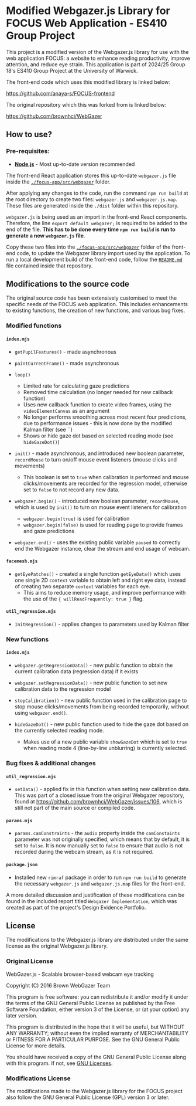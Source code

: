 # Modified Webgazer.js Library for FOCUS Web Application - ES410 Group Project

This project is a modified version of the Webgazer.js library for use with the web application FOCUS: a website to enhance reading productivity, improve attention, and reduce eye strain. This application is part of 2024/25 Group 18's ES410 Group Project at the University of Warwick.

The front-end code which uses this modified library is linked below:

https://github.com/anaya-s/FOCUS-frontend

The original repository which this was forked from is linked below:

https://github.com/brownhci/WebGazer

## How to use?

### Pre-requisites:

- [**Node.js**](https://nodejs.org/en/) - Most up-to-date version recommended

The front-end React application stores this up-to-date `webgazer.js` file inside the [`./focus-app/src/webgazer`](https://github.com/anaya-s/FOCUS-frontend/tree/main/focus-app/src/webgazer)  folder.

After applying any changes to the code, run the command `npm run build` at the root directory to create two files: `webgazer.js` and `webgazer.js.map`. These files are generated inside the `./dist` folder within this repository.

`webgazer.js` is being used as an import in the front-end React components. Therefore, the line `export default webgazer;` is required to be added to the end of the file. **This has to be done every time `npm run build` is run to generate a new `webgazer.js` file**.

Copy these two files into the [`./focus-app/src/webgazer`](https://github.com/anaya-s/FOCUS-frontend/tree/main/focus-app/src/webgazer)  folder of the front-end code, to update the Webgazer library import used by the application. To run a local development build of the front-end code, follow the [`README.md`](https://github.com/anaya-s/FOCUS-frontend/blob/main/README.md) file contained inside that repository.

## Modifications to the source code

The original source code has been extensively customised to meet the specific needs of the FOCUS web application. This includes enhancements to existing functions, the creation of new functions, and various bug fixes.

### Modified functions

#### `index.mjs`

- `getPupilFeatures()` - made asynchronous
- `paintCurrentFrame()` - made asynchronous
- `loop()`
    - Limited rate for calculating gaze predictions
    - Removed time calculation (no longer needed for new callback function)
    - Uses new callback function to create video frames, using the `videoElementCanvas` as an argument
    - No longer performs smoothing across most recent four predictions, due to performance issues - this is now done by the modified Kalman filter (see ``)
    - Shows or hide gaze dot based on selected reading mode (see `hideGazeDot()`)
- `init()` - made asynchronous, and introduced new boolean parameter, `recordMouse` to turn on/off mouse event listeners (mouse clicks and movements)
    - This boolean is set to `true` when calibration is performed and mouse clicks/movements are recorded for the regression model, otherwise set to `false` to not record any new data.

- `webgazer.begin()` - introduced new boolean parameter, `recordMouse`, which is used by `init()` to turn on mouse event listeners for calibration
    - `webgazer.begin(true)` is used for calibration
    - `webgazer.begin(false)` is used for reading page to provide frames and gaze predictions

- `webgazer.end()` - uses the existing public variable `paused` to correctly end the Webgazer instance, clear the stream and end usage of webcam.

#### `facemesh.mjs`

- `getEyePatches()` - created a single function `getEyeData()` which uses one single 2D `context` variable to obtain left and right eye data, instead of creating two separate `context` variables for each eye.
    - This aims to reduce memory usage, and improve performance with the use of the `{ willReadFrequently: true }` flag.

<!-- #### `ridgeWeightedReg.mjs`

- `predict()` - make gaze predictions asynchronous for this type of regression model used in the front-end app (weighted ridge) -->

#### `util_regression.mjs`

- `InitRegression()` - applies changes to parameters used by Kalman filter

### New functions

#### `index.mjs`

- `webgazer.getRegressionData()` - new public function to obtain the current calibration data (regression data) if it exists

- `webgazer.setRegressionData()` - new public function to set new calibration data to the regression model

- `stopCalibration()` - new public function used in the calibration page to stop mouse clicks/movements from being recorded temporarily, without using `webgazer.end()`.

- `hideGazeDot()` - new public function used to hide the gaze dot based on the currently selected reading mode.
    - Makes use of a new public variable `showGazeDot` which is set to `true` when reading mode 4 (line-by-line unblurring) is currently selected.

### Bug fixes & additional changes

#### `util_regression.mjs`

- `setData()` - applied fix in this function when setting new calibration data. This was part of a closed issue from the original Webgazer repository, found at https://github.com/brownhci/WebGazer/issues/106, which is still not part of the main source or compiled code. 

#### `params.mjs`

- `params.camConstraints` - the `audio` property inside the `camConstaints` parameter was not originally specified, which means that by default, it is set to `false`. It is now manually set to `false` to ensure that audio is not recorded during the webcam stream, as it is not required.

#### `package.json`

- Installed new `rimraf` package in order to run `npm run build` to generate the necessary `webgazer.js` and `webgazer.js.map` files for the front-end.

A more detailed discussion and justification of these modifications can be found in the included report titled `Webgazer Implementation`, which was created as part of the project's Design Evidence Portfolio.

## License

The modifications to the Webgazer.js library are distributed under the same license as the original Webgazer.js library.

### Original License

WebGazer.js - Scalable browser-based webcam eye tracking

Copyright (C) 2016 Brown WebGazer Team

This program is free software: you can redistribute it and/or modify it under the terms of the GNU General Public License as published by the Free Software Foundation, either version 3 of the License, or (at your option) any later version.

This program is distributed in the hope that it will be useful, but WITHOUT ANY WARRANTY; without even the implied warranty of MERCHANTABILITY or FITNESS FOR A PARTICULAR PURPOSE. See the GNU General Public License for more details.

You should have received a copy of the GNU General Public License along with this program. If not, see [GNU Licenses](http://www.gnu.org/licenses/).

### Modifications License

The modifications made to the Webgazer.js library for the FOCUS project also follow the GNU General Public License (GPL) version 3 or later.